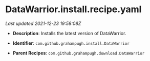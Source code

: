 # DataWarrior.install.recipe.yaml

_Last updated 2021-12-23 19:58:08Z_

- **Description**: Installs the latest version of DataWarrior.

- **Identifier**: `com.github.grahampugh.install.DataWarrior`

- **Parent Recipes**: `com.github.grahampugh.download.DataWarrior`
